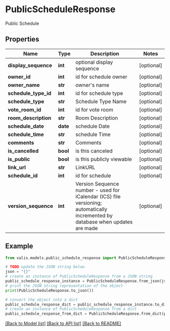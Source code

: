 # PublicScheduleResponse

Public Schedule

## Properties

Name | Type | Description | Notes
------------ | ------------- | ------------- | -------------
**display_sequence** | **int** | optional display sequence | [optional] 
**owner_id** | **int** | id for schedule owner | [optional] 
**owner_name** | **str** | owner&#39;s name | [optional] 
**schedule_type_id** | **int** | id for schedule type | [optional] 
**schedule_type** | **str** | Schedule Type Name | [optional] 
**vote_room_id** | **int** | id for vote room | [optional] 
**room_description** | **str** | Room Description | [optional] 
**schedule_date** | **date** | schedule Date | [optional] 
**schedule_time** | **str** | schedule Time | [optional] 
**comments** | **str** | Comments | [optional] 
**is_cancelled** | **bool** | is this canceled | [optional] 
**is_public** | **bool** | is this publicly viewable | [optional] 
**link_url** | **str** | LinkURL | [optional] 
**schedule_id** | **int** | id for schedule | [optional] 
**version_sequence** | **int** | Version Sequence number - used for iCalendar (ICS) file versioning; automatically incremented by database when updates are made | [optional] 

## Example

```python
from valis.models.public_schedule_response import PublicScheduleResponse

# TODO update the JSON string below
json = "{}"
# create an instance of PublicScheduleResponse from a JSON string
public_schedule_response_instance = PublicScheduleResponse.from_json(json)
# print the JSON string representation of the object
print(PublicScheduleResponse.to_json())

# convert the object into a dict
public_schedule_response_dict = public_schedule_response_instance.to_dict()
# create an instance of PublicScheduleResponse from a dict
public_schedule_response_from_dict = PublicScheduleResponse.from_dict(public_schedule_response_dict)
```
[[Back to Model list]](../README.md#documentation-for-models) [[Back to API list]](../README.md#documentation-for-api-endpoints) [[Back to README]](../README.md)


